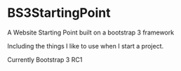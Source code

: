 BS3StartingPoint
================

A Website Starting Point built on a bootstrap 3 framework


Including the things I like to use when I start a project.

Currently Bootstrap 3 RC1
